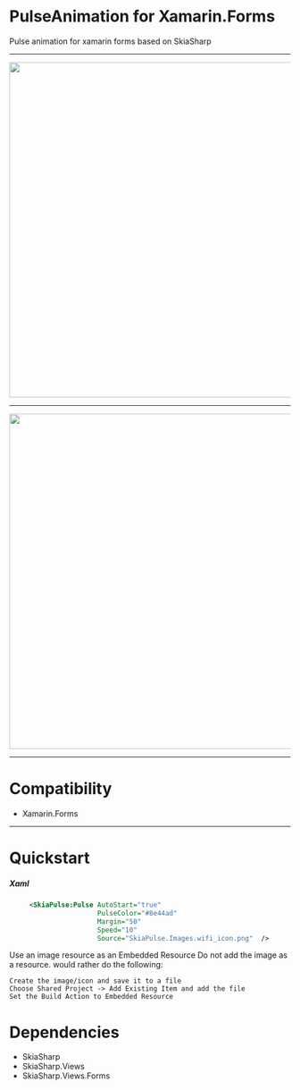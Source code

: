 # PulseAnimation for Xamarin.Forms
Pulse animation for xamarin forms based on SkiaSharp

------------

<html>
<p align="center">
  <img src="https://raw.githubusercontent.com/dorisoy/PulseAnimation/master/appVideo.gif" height="600">
</p>
</html>

------------

<html>
<p align="center">
  <img src="https://raw.githubusercontent.com/dorisoy/PulseAnimation/master/skiapulse_screenshot.png" height="600">
</p>
</html>

------------

# Compatibility 
- Xamarin.Forms

------------

# Quickstart 
##### Xaml
```xml
     <SkiaPulse:Pulse AutoStart="true" 
                      PulseColor="#8e44ad" 
                      Margin="50" 
                      Speed="10" 
                      Source="SkiaPulse.Images.wifi_icon.png"  />
```

Use an image resource as an Embedded Resource
Do not add the image as a resource.  would rather do the following:

    Create the image/icon and save it to a file
    Choose Shared Project -> Add Existing Item and add the file
    Set the Build Action to Embedded Resource

# Dependencies
- SkiaSharp
- SkiaSharp.Views
- SkiaSharp.Views.Forms
